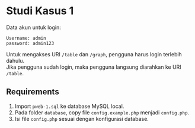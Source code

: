 # Studi Kasus 1
Data akun untuk login:
```
Username: admin  
password: admin123 
``` 

Untuk mengakses URI `/table` dan `/graph`, pengguna harus login terlebih dahulu.  
Jika pengguna sudah login, maka pengguna langsung diarahkan ke URI `/table`.

## Requirements
1. Import `pweb-1.sql` ke database MySQL local.
2. Pada folder `database`, copy file `config.example.php` menjadi `config.php`.
3. Isi file `config.php` sesuai dengan konfigurasi database.
